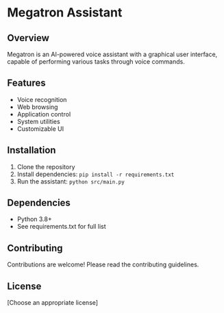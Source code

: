 # Megatron Assistant

## Overview
Megatron is an AI-powered voice assistant with a graphical user interface, capable of performing various tasks through voice commands.

## Features
- Voice recognition
- Web browsing
- Application control
- System utilities
- Customizable UI

## Installation
1. Clone the repository
2. Install dependencies: `pip install -r requirements.txt`
3. Run the assistant: `python src/main.py`

## Dependencies
- Python 3.8+
- See requirements.txt for full list

## Contributing
Contributions are welcome! Please read the contributing guidelines.

## License
[Choose an appropriate license]
